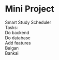 # Mini Project
Smart Study Scheduler
<br>
Tasks:
<br>
Do backend
<br>
Do database
<br>
Add features
<br>
Baigan
<br>
Bankai